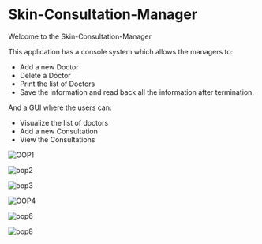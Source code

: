 # Skin-Consultation-Manager
Welcome to the Skin-Consultation-Manager 

This application has a console system which allows the managers to:

- Add a new Doctor
- Delete a Doctor
- Print the list of Doctors
- Save the information and read back all the information after termination.

And a GUI where the users can:

- Visualize the list of doctors
- Add a new Consultation
- View the Consultations

![OOP1](https://user-images.githubusercontent.com/95086394/228095420-0c2e1b0c-ec39-4b79-bd0e-378d2642a10d.png)


![oop2](https://user-images.githubusercontent.com/95086394/228095506-504730bc-504c-41d7-9365-e56fd3f16d6b.png)


![oop3](https://user-images.githubusercontent.com/95086394/228095514-16545132-a66a-4c3a-a81f-c297045332d0.png)


![OOP4](https://user-images.githubusercontent.com/95086394/228095539-ac24a34b-98a4-417a-9116-7b19d631df9e.png)


![oop6](https://user-images.githubusercontent.com/95086394/228095565-3445f40b-88c6-4df6-9c0d-ebf7b6b5ef65.png)


![oop8](https://user-images.githubusercontent.com/95086394/228095597-f5bffe1f-ce9a-46e1-bd94-a3fbbf89e23c.png)
